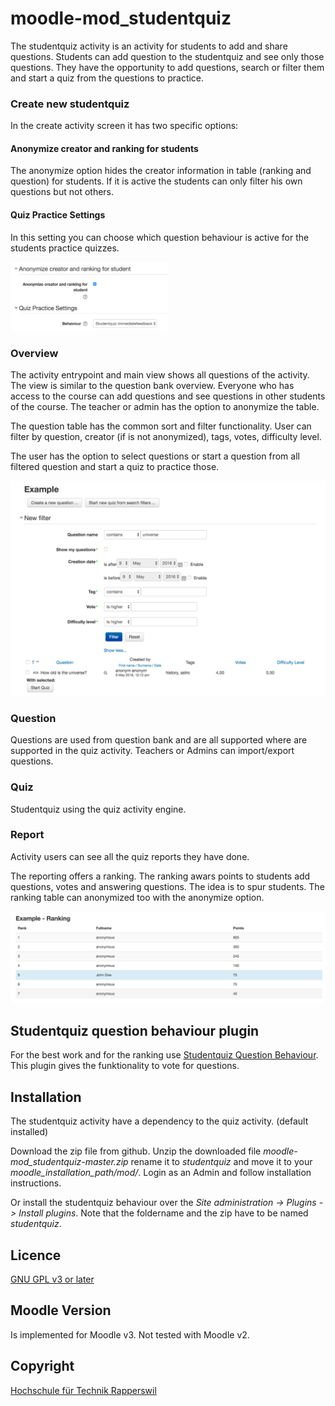 # moodle-mod_studentquiz

The studentquiz activity is an activity for students to add and share questions.
Students can add question to the studentquiz and see only those questions. They have the 
opportunity to add questions, search or filter them and start a quiz from the questions
to practice.

### Create new studentquiz

In the create activity screen it has two specific options:

#### Anonymize creator and ranking for students

The anonymize option hides the creator information in table (ranking and question) for students. If it is active the students can only filter his own 
questions but not others.

#### Quiz Practice Settings

In this setting you can choose which question behaviour is active for the students practice quizzes.

<img src="pix/create_activity.png" alt="screenshot create options" width="50%">

### Overview

The activity entrypoint and main view shows all questions of the activity. The view is similar to the question bank overview.
Everyone who has access to the course can add questions and see questions in other students of the course. The teacher or admin 
has the option to anonymize the table.

The question table has the common sort and filter functionality. User can filter by question, creator (if is not anonymized), tags, votes, difficulty level.

The user has the option to select questions or start a question from all filtered question and start a quiz to practice those.  

![Screenshot overview](pix/overview.png "Screenshot overview")

### Question

Questions are used from question bank and are all supported where are supported in the quiz activity. Teachers or Admins
can import/export questions.

### Quiz

Studentquiz using the quiz activity engine.

### Report

Activity users can see all the quiz reports they have done.

The reporting offers a ranking.
The ranking awars points to students add questions, votes and answering questions. The idea is 
to spur students. The ranking table can anonymized too with the anonymize option. 

![Screenshot ranking](pix/ranking.png "Screenshot ranking")

## Studentquiz question behaviour plugin

For the best work and for the ranking use [Studentquiz Question Behaviour](https://github.com/frankkoch/moodle-qbehaviour_studentquiz).
This plugin gives the funktionality to vote for questions.


## Installation

The studentquiz activity have a dependency to the quiz activity. (default installed)

Download the zip file from github. Unzip the downloaded file *moodle-mod_studentquiz-master.zip*
rename it to *studentquiz* and move it to your *moodle_installation_path/mod/*. Login as 
an Admin and follow installation instructions. 

Or install the studentquiz behaviour over the *Site administration -> Plugins -> Install plugins*. 
Note that the foldername and the zip have to be named *studentquiz*.

## Licence

[GNU GPL v3 or later](http://www.gnu.org/copyleft/gpl.html) 

## Moodle Version

Is implemented for Moodle v3. Not tested with Moodle v2.

## Copyright

[Hochschule für Technik Rapperswil](https://www.hsr.ch/)